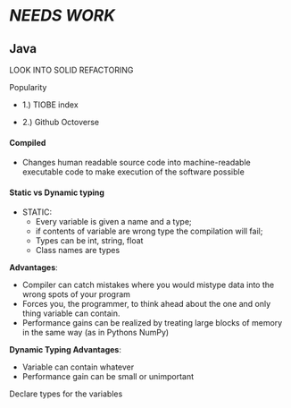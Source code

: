 # _NEEDS WORK_



## Java

LOOK INTO SOLID REFACTORING


Popularity
- 1.) TIOBE index

- 2.) Github Octoverse

#### Compiled

- Changes human readable source code into machine-readable executable code to make execution of the software possible


#### Static vs Dynamic typing
- STATIC:
  - Every variable is given a name and a type;
  - if contents of variable are wrong type the compilation will fail;
  - Types can be int, string, float
  - Class names are types

**Advantages**:
  - Compiler can catch mistakes where you would mistype data into the wrong spots of your program
  - Forces you, the programmer, to think ahead about the one and only thing variable can contain.
  - Performance gains can be realized by treating large blocks of memory in the same way (as in Pythons NumPy)

**Dynamic Typing Advantages**:
  - Variable can contain whatever
  - Performance gain can be small or unimportant


Declare types for the variables
